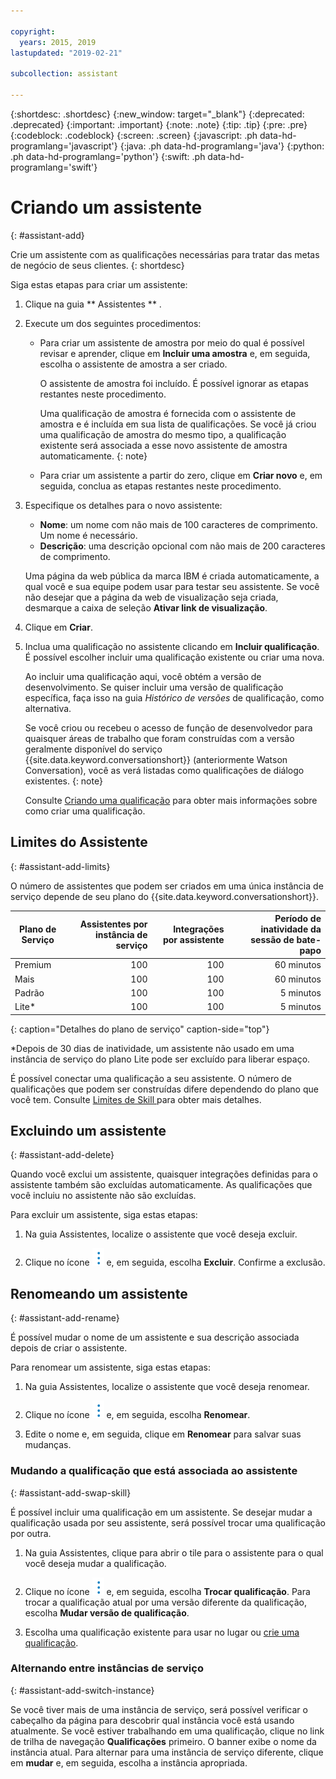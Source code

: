 ```yaml
---

copyright:
  years: 2015, 2019
lastupdated: "2019-02-21"

subcollection: assistant

---
```


{:shortdesc: .shortdesc}
{:new_window: target="_blank"}
{:deprecated: .deprecated}
{:important: .important}
{:note: .note}
{:tip: .tip}
{:pre: .pre}
{:codeblock: .codeblock}
{:screen: .screen}
{:javascript: .ph data-hd-programlang='javascript'}
{:java: .ph data-hd-programlang='java'}
{:python: .ph data-hd-programlang='python'}
{:swift: .ph data-hd-programlang='swift'}

# Criando um assistente
{: #assistant-add}

Crie um assistente com as qualificações necessárias para tratar das metas de negócio de seus clientes.
{: shortdesc}

Siga estas etapas para criar um assistente:

1.  Clique na guia  ** Assistentes ** .

1.  Execute um dos seguintes procedimentos:

    - Para criar um assistente de amostra por meio do qual é possível revisar e aprender, clique em **Incluir uma amostra** e, em seguida, escolha o assistente de amostra a ser criado.

      O assistente de amostra foi incluído. É possível ignorar as etapas restantes neste procedimento.

      Uma qualificação de amostra é fornecida com o assistente de amostra e é incluída em sua lista de qualificações. Se você já criou uma qualificação de amostra do mesmo tipo, a qualificação existente será associada a esse novo assistente de amostra automaticamente.
      {: note}

    - Para criar um assistente a partir do zero, clique em **Criar novo** e, em seguida, conclua as etapas restantes neste procedimento.

1.  Especifique os detalhes para o novo assistente:
    - **Nome**: um nome com não mais de 100 caracteres de comprimento. Um nome é necessário.
    - **Descrição**: uma descrição opcional com não mais de 200 caracteres de comprimento.

    Uma página da web pública da marca IBM é criada automaticamente, a qual você e sua equipe podem usar para testar seu assistente. Se você não desejar que a página da web de visualização seja criada, desmarque a caixa de seleção **Ativar link de visualização**.

1.  Clique em **Criar**.

1.  Inclua uma qualificação no assistente clicando em **Incluir qualificação**. É possível escolher incluir uma qualificação existente ou criar uma nova.

    Ao incluir uma qualificação aqui, você obtém a versão de desenvolvimento. Se quiser incluir uma versão de qualificação específica, faça isso na guia *Histórico de versões* de qualificação, como alternativa.

    Se você criou ou recebeu o acesso de função de desenvolvedor para quaisquer áreas de trabalho que foram construídas com a versão geralmente disponível do serviço {{site.data.keyword.conversationshort}} (anteriormente Watson Conversation), você as verá listadas como qualificações de diálogo existentes.
    {: note}

    Consulte [Criando uma qualificação](/docs/services/assistant?topic=assistant-skill-add) para obter mais informações sobre como criar uma qualificação.

## Limites do Assistente
{: #assistant-add-limits}

O número de assistentes que podem ser criados em uma única instância de serviço depende de seu plano do {{site.data.keyword.conversationshort}}.

| Plano de Serviço | Assistentes por instância de serviço | Integrações por assistente  | Período de inatividade da sessão de bate-papo |
|--------------|--------------------------------:|----------------------------:|-----------------:|
| Premium      |                             100 |                         100 |       60 minutos |
| Mais         |                             100 |                         100 |       60 minutos |
| Padrão     |                             100 |                         100 |        5 minutos |
| Lite*        |                             100 |                         100 |        5 minutos |
{: caption="Detalhes do plano de serviço" caption-side="top"}

*Depois de 30 dias de inatividade, um assistente não usado em uma instância de serviço do plano Lite pode ser excluído para liberar espaço.

É possível conectar uma qualificação a seu assistente. O número de qualificações que podem ser construídas difere dependendo do plano que você tem. Consulte  [ Limites de Skill ](/docs/services/assistant?topic=assistant-skill-add#skill-add-limits)  para obter mais detalhes.

## Excluindo um assistente
{: #assistant-add-delete}

Quando você exclui um assistente, quaisquer integrações definidas para o assistente também são excluídas automaticamente. As qualificações que você incluiu no assistente não são excluídas.

Para excluir um assistente, siga estas etapas:

1.  Na guia Assistentes, localize o assistente que você deseja excluir.

1.  Clique no ícone ![abrir e fechar a lista de opções](images/kabob-beta.png) e, em seguida, escolha **Excluir**. Confirme a exclusão.

## Renomeando um assistente
{: #assistant-add-rename}

É possível mudar o nome de um assistente e sua descrição associada depois de criar o assistente.

Para renomear um assistente, siga estas etapas:

1.  Na guia Assistentes, localize o assistente que você deseja renomear.

1.  Clique no ícone ![abrir e fechar lista de opções](images/kabob-beta.png) e, em seguida, escolha **Renomear**.

1.  Edite o nome e, em seguida, clique em **Renomear** para salvar suas mudanças.

### Mudando a qualificação que está associada ao assistente
{: #assistant-add-swap-skill}

É possível incluir uma qualificação em um assistente. Se desejar mudar a qualificação usada por seu assistente, será possível trocar uma qualificação por outra.

1.  Na guia Assistentes, clique para abrir o tile para o assistente para o qual você deseja mudar a qualificação.

1.  Clique no ícone ![abrir e fechar lista de opções](images/kabob-beta.png) e, em seguida, escolha **Trocar qualificação**. Para trocar a qualificação atual por uma versão diferente da qualificação, escolha **Mudar versão de qualificação**.

1.  Escolha uma qualificação existente para usar no lugar ou [crie uma qualificação](/docs/services/assistant?topic=assistant-skill-add).

### Alternando entre instâncias de serviço
{: #assistant-add-switch-instance}

Se você tiver mais de uma instância de serviço, será possível verificar o cabeçalho da página para descobrir qual instância você está usando atualmente. Se você estiver trabalhando em uma qualificação, clique no link de trilha de navegação **Qualificações** primeiro. O banner exibe o nome da instância atual. Para alternar para uma instância de serviço diferente, clique em **mudar** e, em seguida, escolha a instância apropriada.
